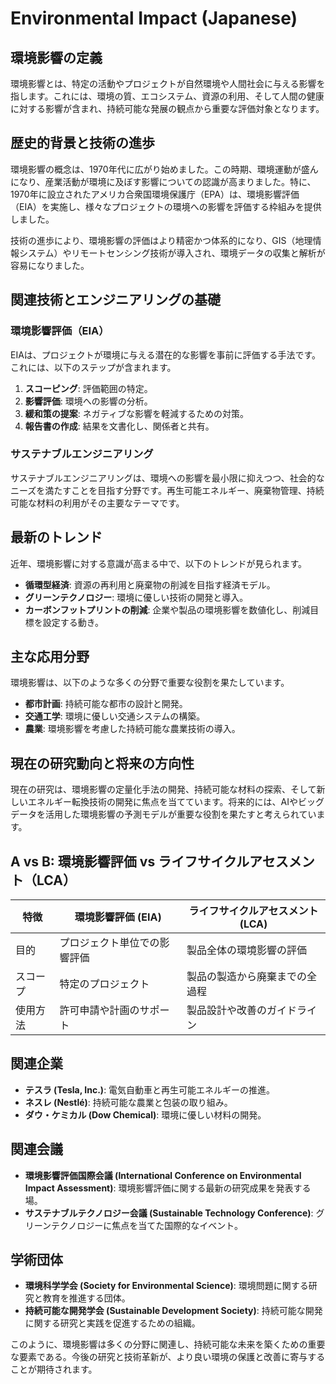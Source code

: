# Environmental Impact (Japanese)

## 環境影響の定義

環境影響とは、特定の活動やプロジェクトが自然環境や人間社会に与える影響を指します。これには、環境の質、エコシステム、資源の利用、そして人間の健康に対する影響が含まれ、持続可能な発展の観点から重要な評価対象となります。

## 歴史的背景と技術の進歩

環境影響の概念は、1970年代に広がり始めました。この時期、環境運動が盛んになり、産業活動が環境に及ぼす影響についての認識が高まりました。特に、1970年に設立されたアメリカ合衆国環境保護庁（EPA）は、環境影響評価（EIA）を実施し、様々なプロジェクトの環境への影響を評価する枠組みを提供しました。

技術の進歩により、環境影響の評価はより精密かつ体系的になり、GIS（地理情報システム）やリモートセンシング技術が導入され、環境データの収集と解析が容易になりました。

## 関連技術とエンジニアリングの基礎

### 環境影響評価（EIA）

EIAは、プロジェクトが環境に与える潜在的な影響を事前に評価する手法です。これには、以下のステップが含まれます。

1. **スコーピング**: 評価範囲の特定。
2. **影響評価**: 環境への影響の分析。
3. **緩和策の提案**: ネガティブな影響を軽減するための対策。
4. **報告書の作成**: 結果を文書化し、関係者と共有。

### サステナブルエンジニアリング

サステナブルエンジニアリングは、環境への影響を最小限に抑えつつ、社会的なニーズを満たすことを目指す分野です。再生可能エネルギー、廃棄物管理、持続可能な材料の利用がその主要なテーマです。

## 最新のトレンド

近年、環境影響に対する意識が高まる中で、以下のトレンドが見られます。

- **循環型経済**: 資源の再利用と廃棄物の削減を目指す経済モデル。
- **グリーンテクノロジー**: 環境に優しい技術の開発と導入。
- **カーボンフットプリントの削減**: 企業や製品の環境影響を数値化し、削減目標を設定する動き。

## 主な応用分野

環境影響は、以下のような多くの分野で重要な役割を果たしています。

- **都市計画**: 持続可能な都市の設計と開発。
- **交通工学**: 環境に優しい交通システムの構築。
- **農業**: 環境影響を考慮した持続可能な農業技術の導入。

## 現在の研究動向と将来の方向性

現在の研究は、環境影響の定量化手法の開発、持続可能な材料の探索、そして新しいエネルギー転換技術の開発に焦点を当てています。将来的には、AIやビッグデータを活用した環境影響の予測モデルが重要な役割を果たすと考えられています。

## A vs B: 環境影響評価 vs ライフサイクルアセスメント（LCA）

| 特徴 | 環境影響評価 (EIA) | ライフサイクルアセスメント (LCA) |
|------|-------------------|-------------------------------|
| 目的 | プロジェクト単位での影響評価 | 製品全体の環境影響の評価 |
| スコープ | 特定のプロジェクト | 製品の製造から廃棄までの全過程 |
| 使用方法 | 許可申請や計画のサポート | 製品設計や改善のガイドライン |

## 関連企業

- **テスラ (Tesla, Inc.)**: 電気自動車と再生可能エネルギーの推進。
- **ネスレ (Nestlé)**: 持続可能な農業と包装の取り組み。
- **ダウ・ケミカル (Dow Chemical)**: 環境に優しい材料の開発。

## 関連会議

- **環境影響評価国際会議 (International Conference on Environmental Impact Assessment)**: 環境影響評価に関する最新の研究成果を発表する場。
- **サステナブルテクノロジー会議 (Sustainable Technology Conference)**: グリーンテクノロジーに焦点を当てた国際的なイベント。

## 学術団体

- **環境科学学会 (Society for Environmental Science)**: 環境問題に関する研究と教育を推進する団体。
- **持続可能な開発学会 (Sustainable Development Society)**: 持続可能な開発に関する研究と実践を促進するための組織。

このように、環境影響は多くの分野に関連し、持続可能な未来を築くための重要な要素である。今後の研究と技術革新が、より良い環境の保護と改善に寄与することが期待されます。